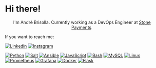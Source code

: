 # Hi there!

<center>I'm André Brisolla. Currently working as a DevOps Engineer at <a href="https://stone.com.br/">Stone Payments</a>.</center>

If you want to reach me:

[![Linkedin](https://img.shields.io/badge/linkedin-black?style=for-the-badge&logo=linkedin)](https://www.linkedin.com/in/brisolla/)
[![Instagram](https://img.shields.io/badge/instagram-black?style=for-the-badge&logo=instagram)](https://www.instagram.com/andrebrisolla/)



[![Python](https://img.shields.io/badge/python-black?style=for-the-badge&logo=python)](https://github.com/ambrisolla)
[![Salt](https://img.shields.io/badge/salt-black?style=for-the-badge&logo=saltproject)](https://github.com/ambrisolla)
[![Ansible](https://img.shields.io/badge/ansible-black?style=for-the-badge&logo=ansible)](https://github.com/ambrisolla)
[![JavaScript](https://img.shields.io/badge/javascript-black?style=for-the-badge&logo=javascript)](https://github.com/ambrisolla)
[![Bash](https://img.shields.io/badge/bash-black?style=for-the-badge&logo=gnu-bash&logoColor=white)](https://github.com/ambrisolla)
[![MySQL](https://img.shields.io/badge/mysql-black?style=for-the-badge&logo=mysql)](https://github.com/ambrisolla)
[![Linux](https://img.shields.io/badge/linux-black?style=for-the-badge&logo=Linux)](https://github.com/ambrisolla)
[![Prometheus](https://img.shields.io/badge/prometheus-black?style=for-the-badge&logo=Prometheus)](https://github.com/ambrisolla)
[![Grafana](https://img.shields.io/badge/grafana-black?style=for-the-badge&logo=Grafana)](https://github.com/ambrisolla)
[![Docker](https://img.shields.io/badge/docker-black?style=for-the-badge&logo=Docker)](https://github.com/ambrisolla)
[![Flask](https://img.shields.io/badge/flask-black?style=for-the-badge&logo=Flask)](https://github.com/ambrisolla)
